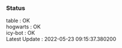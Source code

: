 ### Status


table : OK  
hogwarts : OK  
icy-bot : OK  
Latest Update : 2022-05-23 09:15:37.380200
